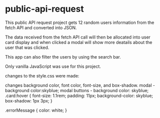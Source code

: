 # public-api-request

This public API request project gets 12 random users information from the fetch API and converted into JSON.

The data received from the fetch API call will then be allocated into user card display and when clicked a modal will show more deatails about the user that was clicked.

This app can also filter the users by using the search bar.

Only vanilla JavaScript was use for this project.

changes to the style.css were made:

changes background color, font color, font-size, and box-shadow.
modal - background color:skyblue;
modal buttons - background color: skyblue;
.card:hover {
font-size: 1.1rem;
padding: 11px;
background-color: skyblue;
box-shadow: 1px 3px;
}

.errorMessage {
color: white;
}
